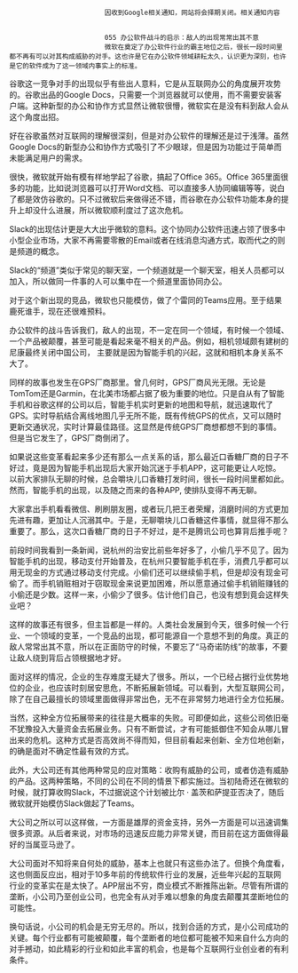 
                            
                            因收到Google相关通知，网站将会择期关闭。相关通知内容
                            
                            
                            055 办公软件战斗的启示：敌人的出现常常出其不意
                            微软在奠定了办公软件行业的霸主地位之后，很长一段时间里都不再有可以对其构成威胁的对手。这也许是它在办公软件领域耕耘太久，认识更为深刻，也许是它的软件成为了这一领域内事实上的标准。

谷歌这一竞争对手的出现似乎有些出人意料，它是从互联网办公的角度展开攻势的。谷歌出品的Google Docs，只需要一个浏览器就可以使用，而不需要安装客户端。这种新型的办公和协作方式显然让微软很懵，微软实在是没有料到敌人会从这个角度出招。

好在谷歌虽然对互联网的理解很深刻，但是对办公软件的理解还是过于浅薄。虽然Google Docs的新型办公和协作方式吸引了不少眼球，但是因为功能过于简单而未能满足用户的需求。

很快，微软就开始有模有样地学起了谷歌，搞起了Office  365。Office  365里面很多的功能，比如说浏览器可以打开Word文档、可以直接多人协同编辑等等，说白了都是效仿谷歌的。只不过微软后来做得还不错，而谷歌在办公软件功能本身的提升上却没什么进展，所以微软顺利度过了这次危机。

Slack的出现估计更是大大出乎微软的意料。这个协同办公软件迅速占领了很多中小型企业市场，大家不再需要零散的Email或者在线消息沟通方式，取而代之的则是频道的概念。

Slack的“频道”类似于常见的聊天室，一个频道就是一个聊天室，相关人员都可以加入，所以做同一件事的人可以集中在一个频道里面协同办公。

对于这个新出现的竞品，微软也只能模仿，做了个雷同的Teams应用。至于结果鹿死谁手，现在还很难预料。

办公软件的战斗告诉我们，敌人的出现，不一定在同一个领域，有时候一个领域、一个产品被颠覆，甚至可能是看起来毫不相关的产品。例如，相机领域颇有建树的尼康最终关闭中国公司， 主要就是因为智能手机的兴起，这就和相机本身关系不大了。

同样的故事也发生在GPS厂商那里。曾几何时，GPS厂商风光无限。无论是TomTom还是Garmin，在北美市场都占据了极为重要的地位。只是自从有了智能手机和谷歌这样的公司以后，智能手机实时更新的地图和导航，就迅速取代了GPS。实时导航结合离线地图几乎无所不能，既有传统GPS的优点，又可以随时更新交通状况，实时计算最佳路径。这显然是传统GPS厂商想都想不到的事情。但是当它发生了，GPS厂商倒闭了。

如果说这些变革看起来多少还有那么一点关系的话，那么最近口香糖厂商的日子不好过，竟是因为智能手机出现后大家开始沉迷于手机APP，这可能更让人吃惊。 以前大家排队无聊的时候，总会嚼块儿口香糖打发时间，很长一段时间里都如此。然而，智能手机的出现，以及随之而来的各种APP, 使排队变得不再无聊。

大家拿出手机看看微信、刷刷朋友圈，或者玩几把王者荣耀，消磨时间的方式更加先进有趣，更加让人沉溺其中。于是，无聊嚼块儿口香糖这件事情，就显得不那么重要了。那么，这次口香糖厂商的日子不好过，是不是腾讯公司也算背后推手呢？

前段时间我看到一条新闻，说杭州的治安比前些年好多了，小偷几乎不见了。因为智能手机的出现，移动支付开始普及，在杭州只要智能手机在手，消费几乎都可以用无现金的方式通过移动支付完成。小偷们还可以继续偷手机，但是却没有现金可偷了。而手机销赃相对于窃取现金来说更加困难，所以愿意通过偷手机销赃赚钱的小偷还是少数。这样一来，小偷少了很多。估计他们自己，也没有想到竟会这样失业吧？

这样的故事还有很多，但主旨都是一样的。人类社会发展到今天，很多时候一个行业、一个领域的变革，一个竞品的出现，都可能源自一个意想不到的角度。真正的敌人常常出其不意，所以在正面防守的时候，不要忘了“马奇诺防线”的故事，不要让敌人绕到背后占领根据地才好。

面对这样的情况，企业的生存难度无疑大了很多。所以，一个已经占据行业优势地位的企业，也应该时刻居安思危，不断拓展新领域。可以看到，大型互联网公司，除了在自己最擅长的领域里面做得非常出色，无不在非常努力地进行全方位拓展。

当然，这种全方位拓展带来的往往是大概率的失败。可即便如此，这些公司依旧毫不犹豫投入大量资金去拓展业务。只有不断尝试，才有可能抵御住不知会从哪儿冒出来的危机。这种方式是否高效尚不得而知，但目前看起来创新、全方位地创新，的确是面对不确定性最有效的方式。

此外，大公司还有其他两种常见的应对策略：收购有威胁的公司，或者仿造有威胁的产品。这两种策略，不同的公司在不同的情景下都实施过。当初陆奇还在微软的时候，就打算收购Slack，不过据说这个计划被比尔 · 盖茨和萨提亚否决了，随后微软就开始模仿Slack做起了Teams。

大公司之所以可以这样做，一方面是雄厚的资金支持，另外一方面是可以迅速调集很多资源。从后者来说，对市场的迅速反应能力非常关键，而目前在这方面做得最好的当属亚马逊了。

大公司面对不知将来自何处的威胁，基本上也就只有这些办法了。但换个角度看，这也侧面反应出，相对于10多年前的传统软件行业的发展，近些年兴起的互联网行业的变革实在是太快了。APP层出不穷，商业模式不断推陈出新。尽管有所谓的垄断，小公司乃至创业公司，也完全有从对手难以想象的角度去颠覆其垄断地位的可能性。

换句话说，小公司的机会是无穷无尽的。所以，找到合适的方式，是小公司成功的关键。每个行业都有可能被颠覆，每个垄断者的地位都可能被不知来自什么方向的对手撼动，如此精彩的行业和如此丰富的机会，也是每个互联网行业创业者的有利条件。

                        
                        
                            